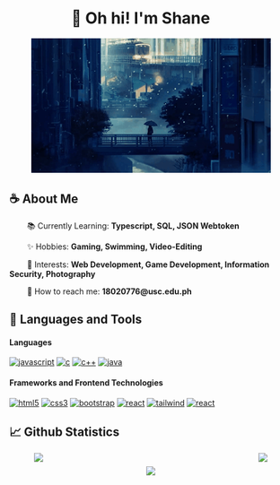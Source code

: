 <h1 align="center" style="transform:translateX(-18px)">👋 Oh hi! I'm Shane</h1>

<p align="center">
    <img src="./assets/banner.gif">
</p>

<h2>☕️ About Me</h2>
<!---
<p align="center">
I'm currently a 3rd Year College student taking up Information Technology in the University of San Carlos
</p>
-->
<p align="left">
&nbsp; &nbsp; &nbsp; &nbsp; 📚 Currently Learning: <strong>Typescript, SQL, JSON Webtoken</strong>
</p>
<p align="left">
&nbsp; &nbsp; &nbsp; &nbsp; ✨ Hobbies: <strong>Gaming, Swimming, Video-Editing</strong>
</p>
<p align="left">
&nbsp; &nbsp; &nbsp; &nbsp; 💭 Interests: <strong>Web Development, Game Development, Information Security, Photography</strong>
</p>
<p align="left">
&nbsp; &nbsp; &nbsp; &nbsp; 📩 How to reach me: <strong>18020776@usc.edu.ph</strong>
</p>

<h2>🧰 Languages and Tools</h2>

<h4 align="left">Languages</h4>
<p align="left">
    <a href="https://developer.mozilla.org/en-US/docs/Web/JavaScript" target="_blank" rel="noreferrer"><img src="https://img.shields.io/badge/JavaScript-323330?style=for-the-badge&logo=javascript&logoColor=F7DF1E" alt="javascript" width="130" height="30"/></a>
    <a href="https://www.cprogramming.com/" target="_blank" rel="noreferrer"><img src="https://img.shields.io/badge/C-00599C?style=for-the-badge&logo=c&logoColor=white" alt="c" width="60" height="30"/></a>
    <a href="https://www.cprogramming.com/" target="_blank" rel="noreferrer"><img src="https://img.shields.io/badge/C++-00599C?style=flat-square&logo=C%2B%2B&logoColor=white" alt="c++" width="80" height="30"/></a>  
    <a href="https://www.w3schools.com/java/" target="_blank" rel="noreferrer"><img src="https://img.shields.io/badge/java-%23ED8B00.svg?style=for-the-badge&logo=openjdk&logoColor=white" alt="java" width="80" height="30"/></a>
</p>

<h4 align="left">Frameworks and Frontend Technologies</h4>
<p align="left">
    <a href="https://www.w3.org/html/" target="_blank" rel="noreferrer"><img src="https://img.shields.io/badge/HTML5-E34F26?style=for-the-badge&logo=html5&logoColor=white" alt="html5" width="90" height="30"/></a>  
    <a href="https://www.w3schools.com/css/" target="_blank" rel="noreferrer"><img src="https://img.shields.io/badge/CSS3-1572B6?style=for-the-badge&logo=css3&logoColor=white" alt="css3" width="80" height="30"/></a>
    <a href="#" target="_blank" rel="noreferrer"><img src="https://img.shields.io/badge/Bootstrap-563D7C?style=for-the-badge&logo=bootstrap&logoColor=white" alt="bootstrap" width="130" height="30"/></a> 
    <a href="#" target="_blank" rel="noreferrer"><img src="https://img.shields.io/badge/React-20232A?style=for-the-badge&logo=react&logoColor=61DAFB" alt="react" width="100" height="30"/></a>
    <a href="#" target="_blank" rel="noreferrer"><img src="https://img.shields.io/badge/Tailwind_CSS-38B2AC?style=for-the-badge&logo=tailwind-css&logoColor=white" alt="tailwind" width="140" height="30"/></a>
    <a href="#" target="_blank" rel="noreferrer"><img src="https://img.shields.io/badge/Flutter-02569B?style=for-the-badge&logo=flutter&logoColor=white" alt="react" width="100" height="30"/></a>
</p>

<h2>📈 Github Statistics</h2>

<div align="center" style="display: flex; flex-direction: column; align-items: center; gap: 8px; width: 100%">
  <div style="display: flex; width: 100%; justify-content: center; gap: 8px">
    <img style="width: 392px" src="https://github-readme-stats.vercel.app/api?username=baristabarita&theme=algolia&show_icons=true"/>
    <img src="https://github-readme-stats.vercel.app/api/top-langs/?username=baristabarita&theme=algolia&layout=compact&hide=jupyter%20notebook" />
  </div>
  <img src="https://github-readme-streak-stats.herokuapp.com/?user=baristabarita&theme=algolia&hide_border=false">
</div>
